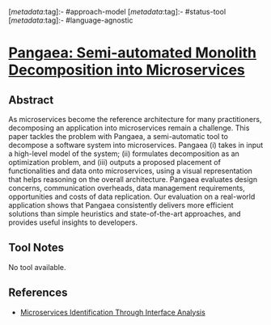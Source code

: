 <!-- deno-fmt-ignore-start -->

[_metadata_:tag]:- #approach-model
[_metadata_:tag]:- #status-tool
[_metadata_:tag]:- #language-agnostic

<!-- deno-fmt-ignore-end -->

# [Pangaea: Semi-automated Monolith Decomposition into Microservices](https://doi.org/10.1007/978-3-030-91431-8_60)

## Abstract

As microservices become the reference architecture for many practitioners,
decomposing an application into microservices remain a challenge. This paper
tackles the problem with Pangaea, a semi-automatic tool to decompose a software
system into microservices. Pangaea (i) takes in input a high-level model of the
system; (ii) formulates decomposition as an optimization problem, and (iii)
outputs a proposed placement of functionalities and data onto microservices,
using a visual representation that helps reasoning on the overall architecture.
Pangaea evaluates design concerns, communication overheads, data management
requirements, opportunities and costs of data replication. Our evaluation on a
real-world application shows that Pangaea consistently delivers more efficient
solutions than simple heuristics and state-of-the-art approaches, and provides
useful insights to developers.

## Tool Notes

No tool available.

## References

- [Microservices Identification Through Interface Analysis](./microservices-identification-through-interface-analysis.md)
